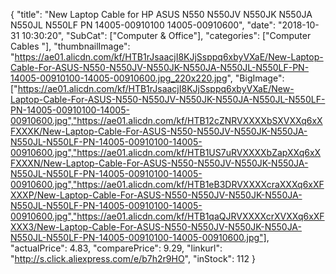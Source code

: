 {
	"title": "New Laptop Cable for HP ASUS N550 N550JV N550JK N550JA N550JL N550LF PN  14005-00910100 14005-00910600",
	"date": "2018-10-31 10:30:20",
	"SubCat": ["Computer & Office"],
	"categories": ["Computer Cables "],
	"thumbnailImage": "https://ae01.alicdn.com/kf/HTB1rJsaacjI8KJjSsppq6xbyVXaE/New-Laptop-Cable-For-ASUS-N550-N550JV-N550JK-N550JA-N550JL-N550LF-PN-14005-00910100-14005-00910600.jpg_220x220.jpg",
	"BigImage": ["https://ae01.alicdn.com/kf/HTB1rJsaacjI8KJjSsppq6xbyVXaE/New-Laptop-Cable-For-ASUS-N550-N550JV-N550JK-N550JA-N550JL-N550LF-PN-14005-00910100-14005-00910600.jpg","https://ae01.alicdn.com/kf/HTB12cZNRVXXXXbSXVXXq6xXFXXXK/New-Laptop-Cable-For-ASUS-N550-N550JV-N550JK-N550JA-N550JL-N550LF-PN-14005-00910100-14005-00910600.jpg","https://ae01.alicdn.com/kf/HTB1US7uRVXXXXbZapXXq6xXFXXXN/New-Laptop-Cable-For-ASUS-N550-N550JV-N550JK-N550JA-N550JL-N550LF-PN-14005-00910100-14005-00910600.jpg","https://ae01.alicdn.com/kf/HTB1eB3DRVXXXXcraXXXq6xXFXXXP/New-Laptop-Cable-For-ASUS-N550-N550JV-N550JK-N550JA-N550JL-N550LF-PN-14005-00910100-14005-00910600.jpg","https://ae01.alicdn.com/kf/HTB1qaQJRVXXXXcrXVXXq6xXFXXX3/New-Laptop-Cable-For-ASUS-N550-N550JV-N550JK-N550JA-N550JL-N550LF-PN-14005-00910100-14005-00910600.jpg"],
	"actualPrice": 4.83,
	"comparePrice": 9.29,
	"linkurl": "http://s.click.aliexpress.com/e/b7h2r9HO",
	"inStock": 112
}
